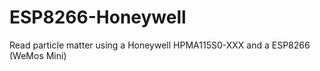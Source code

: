 # ESP8266-Honeywell
Read particle matter using a Honeywell HPMA115S0-XXX and a ESP8266 (WeMos Mini)
